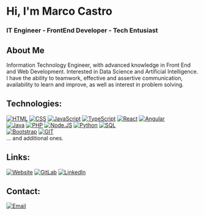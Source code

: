 # Hi, I'm Marco Castro
### IT Engineer - FrontEnd Developer - Tech Entusiast

## About Me
Information Technology Engineer, with advanced knowledge in Front End and Web Development. Interested in Data Science and Artificial Intelligence. I have the ability to teamwork, effective and assertive communication, availability to learn and improve, as well as interest in problem solving.
</br>

## Technologies:
[![HTML](https://img.shields.io/badge/HTML5-E34F26?style=for-the-badge&logo=html5&logoColor=white)](#)
[![CSS](https://img.shields.io/badge/CSS3-1572B6?style=for-the-badge&logo=css3&logoColor=white)](#)
[![JavaScript](https://img.shields.io/badge/JavaScript-323330?style=for-the-badge&logo=javascript&logoColor=F7DF1E)](#)
[![TypeScript](https://img.shields.io/badge/TypeScript-007ACC?style=for-the-badge&logo=typescript&logoColor=white)](#)
[![React](https://img.shields.io/badge/React-20232A?style=for-the-badge&logo=react&logoColor=61DAFB)](#)
[![Angular](https://img.shields.io/badge/Angular-DD0031?style=for-the-badge&logo=angular&logoColor=white)](#)
</br>
[![Java](https://img.shields.io/badge/Java-ED8B00?style=for-the-badge&logo=openjdk&logoColor=white)](#)
[![PHP](https://img.shields.io/badge/PHP-777BB4?style=for-the-badge&logo=php&logoColor=white)](#)
[![Node.JS](https://img.shields.io/badge/Node.js-43853D?style=for-the-badge&logo=node.js&logoColor=white)](#)
[![Python](https://img.shields.io/badge/Python-3776AB?style=for-the-badge&logo=python&logoColor=white)](#)
[![SQL](https://img.shields.io/badge/MySQL-00000F?style=for-the-badge&logo=mysql&logoColor=white)](#)
</br>
[![Bootstrap](https://img.shields.io/badge/Bootstrap-563D7C?style=for-the-badge&logo=bootstrap&logoColor=white)](#)
[![GIT](https://img.shields.io/badge/GIT-DF7E5D?style=for-the-badge&logo=git&logoColor=white&labelColor=101010)](#)
</br>
... and additional ones.

## Links:
[![Website](https://img.shields.io/badge/website-000000?style=for-the-badge&logo=About.me&logoColor=white)](https://marcocastroportfolio.netlify.app)
[![GitLab](https://img.shields.io/badge/GitLab-330F63?style=for-the-badge&logo=gitlab&logoColor=white)](https://gitlab.com/MarcoCastro417)
[![LinkedIn](https://img.shields.io/badge/LinkedIn-0077B5?style=for-the-badge&logo=linkedin&logoColor=white)](https://www.linkedin.com/in/ingmarcodev/)

## Contact:
[![Email](https://img.shields.io/badge/Gmail-ingcastrodev@gmail.com-D14836?style=for-the-badge&logo=gmail&logoColor=white)](mailto:ingcastrodev@gmail.com)
